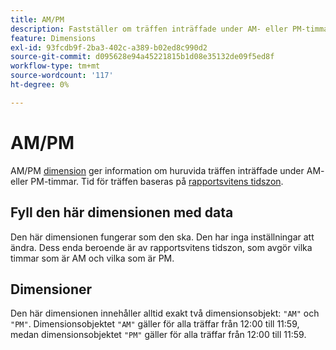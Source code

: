 ```yaml
---
title: AM/PM
description: Fastställer om träffen inträffade under AM- eller PM-timmar.
feature: Dimensions
exl-id: 93fcdb9f-2ba3-402c-a389-b02ed8c990d2
source-git-commit: d095628e94a45221815b1d08e35132de09f5ed8f
workflow-type: tm+mt
source-wordcount: '117'
ht-degree: 0%

---
```


# AM/PM

AM/PM [dimension](overview.md) ger information om huruvida träffen inträffade under AM- eller PM-timmar. Tid för träffen baseras på [rapportsvitens tidszon](/help/admin/admin/c-manage-report-suites/c-edit-report-suites/general/general-acct-settings-admin.md).

## Fyll den här dimensionen med data

Den här dimensionen fungerar som den ska. Den har inga inställningar att ändra. Dess enda beroende är av rapportsvitens tidszon, som avgör vilka timmar som är AM och vilka som är PM.

## Dimensioner

Den här dimensionen innehåller alltid exakt två dimensionsobjekt: `"AM"` och `"PM"`. Dimensionsobjektet `"AM"` gäller för alla träffar från 12:00 till 11:59, medan dimensionsobjektet `"PM"` gäller för alla träffar från 12:00 till 11:59.
